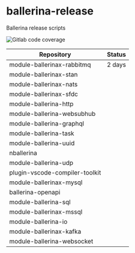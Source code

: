 # ballerina-release
Ballerina release scripts


<img alt="Gitlab code coverage" src="https://img.shields.io/gitlab/coverage/Chamodii/ballerina-release/master">

<table class="tg">
<thead>
  <tr>
    <th class="tg-a6va">Repository</th>
    <th class="tg-a6va">Status</th>
  </tr>
</thead>
<tbody>
  <tr>
    <td class="tg-2fdn">module-ballerinax-rabbitmq</td>
    <td class="tg-2fdn">2 days</td>
  </tr>
  <tr>
    <td class="tg-2fdn">module-ballerinax-stan</td>
    <td class="tg-2fdn"></td>
  </tr>
  <tr>
    <td class="tg-2fdn">module-ballerinax-nats</td>
    <td class="tg-2fdn"></td>
  </tr>
  <tr>
    <td class="tg-2fdn">module-ballerinax-sfdc</td>
    <td class="tg-2fdn"></td>
  </tr>
  <tr>
    <td class="tg-2fdn">module-ballerina-http</td>
    <td class="tg-2fdn"></td>
  </tr>
  <tr>
    <td class="tg-2fdn">module-ballerina-websubhub</td>
    <td class="tg-2fdn"></td>
  </tr>
  <tr>
    <td class="tg-2fdn">module-ballerina-graphql</td>
    <td class="tg-2fdn"></td>
  </tr>
  <tr>
    <td class="tg-2fdn">module-ballerina-task</td>
    <td class="tg-2fdn"></td>
  </tr>
  <tr>
    <td class="tg-2fdn">module-ballerina-uuid</td>
    <td class="tg-2fdn"></td>
  </tr>
  <tr>
    <td class="tg-2fdn">nballerina</td>
    <td class="tg-2fdn"></td>
  </tr>
  <tr>
    <td class="tg-2fdn">module-ballerina-udp</td>
    <td class="tg-2fdn"></td>
  </tr>
  <tr>
    <td class="tg-2fdn">plugin-vscode-compiler-toolkit</td>
    <td class="tg-2fdn"></td>
  </tr>
  <tr>
    <td class="tg-2fdn">module-ballerinax-mysql</td>
    <td class="tg-2fdn"></td>
  </tr>
  <tr>
    <td class="tg-2fdn">ballerina-openapi</td>
    <td class="tg-2fdn"></td>
  </tr>
  <tr>
    <td class="tg-2fdn">module-ballerina-sql</td>
    <td class="tg-2fdn"></td>
  </tr>
  <tr>
    <td class="tg-2fdn">module-ballerinax-mssql</td>
    <td class="tg-2fdn"></td>
  </tr>
  <tr>
    <td class="tg-2fdn">module-ballerina-io</td>
    <td class="tg-2fdn"></td>
  </tr>
  <tr>
    <td class="tg-2fdn">module-ballerinax-kafka</td>
    <td class="tg-2fdn"></td>
  </tr>
  <tr>
    <td class="tg-2fdn">module-ballerina-websocket</td>
    <td class="tg-2fdn"></td>
  </tr>
</tbody>
</table>
